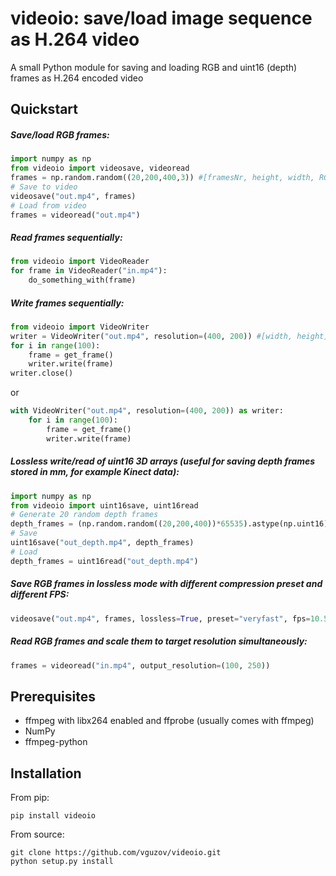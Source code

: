# videoio: save/load image sequence as H.264 video
A small Python module for saving and loading RGB and uint16 (depth) frames as H.264 encoded video

## Quickstart
##### Save/load RGB frames:
```python
import numpy as np
from videoio import videosave, videoread
frames = np.random.random((20,200,400,3)) #[framesNr, height, width, RGB]
# Save to video
videosave("out.mp4", frames)
# Load from video
frames = videoread("out.mp4")
```

##### Read frames sequentially:
```python
from videoio import VideoReader
for frame in VideoReader("in.mp4"):
    do_something_with(frame)
```

##### Write frames sequentially:
```python
from videoio import VideoWriter
writer = VideoWriter("out.mp4", resolution=(400, 200)) #[width, height]
for i in range(100):
    frame = get_frame()
    writer.write(frame)
writer.close()
```
or
```python
with VideoWriter("out.mp4", resolution=(400, 200)) as writer:
    for i in range(100):
        frame = get_frame()
        writer.write(frame)
```

##### Lossless write/read of uint16 3D arrays (useful for saving depth frames stored in mm, for example Kinect data):
```python
import numpy as np
from videoio import uint16save, uint16read
# Generate 20 random depth frames
depth_frames = (np.random.random((20,200,400))*65535).astype(np.uint16)
# Save
uint16save("out_depth.mp4", depth_frames)
# Load
depth_frames = uint16read("out_depth.mp4")
```

##### Save RGB frames in lossless mode with different compression preset and different FPS:
```python
videosave("out.mp4", frames, lossless=True, preset="veryfast", fps=10.5)
```

##### Read RGB frames and scale them to target resolution simultaneously:
```python
frames = videoread("in.mp4", output_resolution=(100, 250))
```

## Prerequisites
- ffmpeg with libx264 enabled and ffprobe (usually comes with ffmpeg)
- NumPy
- ffmpeg-python

## Installation
From pip:
```
pip install videoio
```

From source:
```
git clone https://github.com/vguzov/videoio.git
python setup.py install
```
